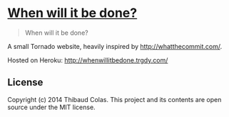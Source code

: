 [When will it be done?](http://whenwillitbedone.trgdy.com/)
============

> When will it be done?

A small Tornado website, heavily inspired by http://whatthecommit.com/.

Hosted on Heroku: http://whenwillitbedone.trgdy.com/

## License

Copyright (c) 2014 Thibaud Colas. This project and its contents are open source under the MIT license.
